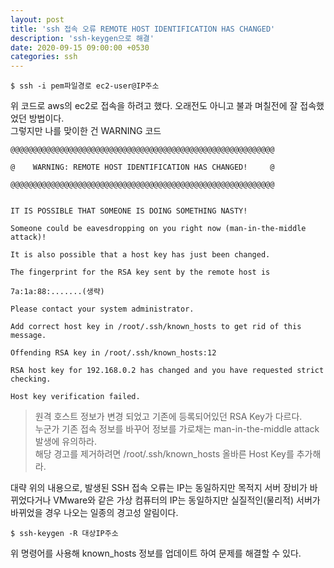 ```yaml
---
layout: post
title: 'ssh 접속 오류 REMOTE HOST IDENTIFICATION HAS CHANGED'
description: 'ssh-keygen으로 해결'
date: 2020-09-15 09:00:00 +0530
categories: ssh
---
```


```
$ ssh -i pem파일경로 ec2-user@IP주소
```

위 코드로 aws의 ec2로 접속을 하려고 했다. 오래전도 아니고 불과 며칠전에 잘 접속했었던 방법이다.  
그렇지만 나를 맞이한 건 WARNING 코드

```
@@@@@@@@@@@@@@@@@@@@@@@@@@@@@@@@@@@@@@@@@@@@@@@@@@@@@@@@@@@

@    WARNING: REMOTE HOST IDENTIFICATION HAS CHANGED!     @

@@@@@@@@@@@@@@@@@@@@@@@@@@@@@@@@@@@@@@@@@@@@@@@@@@@@@@@@@@@


IT IS POSSIBLE THAT SOMEONE IS DOING SOMETHING NASTY!

Someone could be eavesdropping on you right now (man-in-the-middle attack)!

It is also possible that a host key has just been changed.

The fingerprint for the RSA key sent by the remote host is

7a:1a:88:.......(생략)

Please contact your system administrator.

Add correct host key in /root/.ssh/known_hosts to get rid of this message.

Offending RSA key in /root/.ssh/known_hosts:12

RSA host key for 192.168.0.2 has changed and you have requested strict checking.

Host key verification failed.
```

> 원격 호스트 정보가 변경 되었고 기존에 등록되어있던 RSA Key가 다르다.  
> 누군가 기존 접속 정보를 바꾸어 정보를 가로채는 man-in-the-middle attack 발생에 유의하라.  
> 해당 경고를 제거하려면 /root/.ssh/known_hosts 올바른 Host Key를 추가해라.

대략 위의 내용으로, 발생된 SSH 접속 오류는 IP는 동일하지만 목적지 서버 장비가 바뀌었다거나 VMware와 같은 가상 컴퓨터의 IP는 동일하지만 실질적인(물리적) 서버가 바뀌었을 경우 나오는 일종의 경고성 알림이다.

```
$ ssh-keygen -R 대상IP주소
```

위 명령어를 사용해 known_hosts 정보를 업데이트 하여 문제를 해결할 수 있다.
